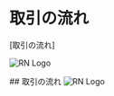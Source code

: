 ﻿# 取引の流れ

[取引の流れ]

![RN Logo](https://dl.dropboxusercontent.com/s/95kuog1ngpvn1x2/%E5%8F%96%E5%BC%95%E3%81%AE%E6%B5%81%E3%82%8C.jpg)

﻿## 取引の流れ
![RN Logo](https://ss0.bdstatic.com/70cFuHSh_Q1YnxGkpoWK1HF6hhy/it/u=2905893513,2695425341&fm=26&gp=0.jpg)
